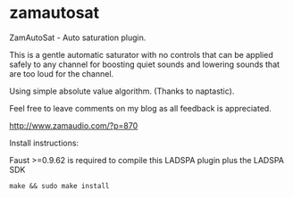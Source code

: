 zamautosat
==========

ZamAutoSat - Auto saturation plugin.

This is a gentle automatic saturator with no controls that 
can be applied safely to any channel for boosting quiet sounds
and lowering sounds that are too loud for the channel.

Using simple absolute value algorithm. (Thanks to naptastic).

Feel free to leave comments on my blog as all feedback is appreciated.

http://www.zamaudio.com/?p=870


Install instructions:

Faust >=0.9.62 is required to compile this LADSPA plugin plus the LADSPA SDK

	make && sudo make install

